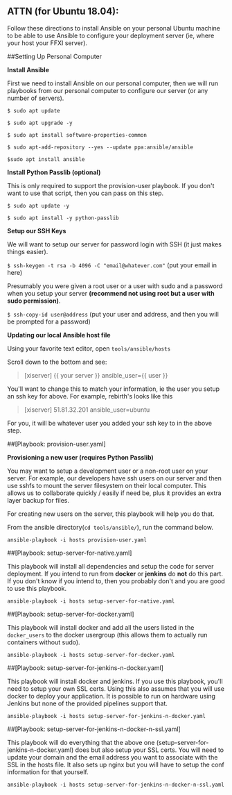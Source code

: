 ## ATTN (for Ubuntu 18.04):
Follow these directions to install Ansible on your personal Ubuntu machine to be able to use Ansible to configure your deployment server (ie, where your host your FFXI server).

##Setting Up Personal Computer

 **Install Ansible**
 
First we need to install Ansible on our personal computer, then we will run playbooks from our personal computer to configure our server (or any number of servers).

 `$ sudo apt update`

 `$ sudo apt upgrade -y`

 `$ sudo apt install software-properties-common`
 
 `$ sudo apt-add-repository --yes --update ppa:ansible/ansible`
 
 `$sudo apt install ansible`
 
 **Install Python Passlib (optional)**
 
 This is only required to support the provision-user playbook. If you don't want to use that script, then you can pass on this step.
 
 `$ sudo apt update -y`
 
 `$ sudo apt install -y python-passlib`
 
 **Setup our SSH Keys**
 
 We will want to setup our server for password login with SSH (it just makes things easier).
 
 `$ ssh-keygen -t rsa -b 4096 -C "email@whatever.com"` (put your email in here)
 
 Presumably you were given a root user or a user with sudo and a password when you setup your server **(recommend not using root but a user with sudo permission)**.
 
 `$ ssh-copy-id user@address` (put your user and address, and then you will be prompted for a password)
 
 **Updating our local Ansible host file**
 
 Using your favorite text editor, open `tools/ansible/hosts`
 
 Scroll down to the bottom and see:

> [xiserver]
> {{ your server }} ansible_user={{ user }}

You'll want to change this to match your information, ie the user you setup an ssh key for above. For example, rebirth's looks like this

> [xiserver]
> 51.81.32.201 ansible_user=ubuntu

For you, it will be whatever user you added your ssh key to in the above step.

 ##[Playbook: provision-user.yaml]
 
 **Provisioning a new user (requires Python Passlib)**
  
 You may want to setup a development user or a non-root user on your server.
 For example, our developers have ssh users on our server and then use sshfs to mount the server filesystem
 on their local computer. This allows us to collaborate quickly / easily if need be, plus it provides an extra layer
 backup for files.
 
 For creating new users on the server, this playbook will help you do that.
 
 From the ansible directory(`cd tools/ansible/`), run the command below. 
 
 `ansible-playbook -i hosts provision-user.yaml`
 
##[Playbook: setup-server-for-native.yaml]

This playbook will install all dependencies and setup the code for server deployment.
If you intend to run from **docker** or **jenkins** do **not** do this part.
If you don't know if you intend to, then you probably don't and you are good to use this playbook.

`ansible-playbook -i hosts setup-server-for-native.yaml`


##[Playbook: setup-server-for-docker.yaml]

This playbook will install docker and add all the users listed in the `docker_users` to the docker
usergroup (this allows them to actually run containers without sudo).

`ansible-playbook -i hosts setup-server-for-docker.yaml`

##[Playbook: setup-server-for-jenkins-n-docker.yaml]

This playbook will install docker and jenkins. If you use this playbook, you'll need to setup your
own SSL certs. Using this also assumes that you will use docker to deploy your
application. It is possible to run on hardware using Jenkins but none of the provided
pipelines support that.

`ansible-playbook -i hosts setup-server-for-jenkins-n-docker.yaml`

##[Playbook: setup-server-for-jenkins-n-docker-n-ssl.yaml]

This playbook will do everything that the above one (setup-server-for-jenkins-n-docker.yaml) does but
also setup your SSL certs. You will need to update your domain and the email address you want
to associate with the SSL in the hosts file. It also sets up nginx but you will have to setup the conf
information for that yourself.

`ansible-playbook -i hosts setup-server-for-jenkins-n-docker-n-ssl.yaml`
